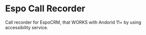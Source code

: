 # Espo Call Recorder
Call recorder for EspoCRM, that WORKS with Andorid 11+ by using accessibility service.
